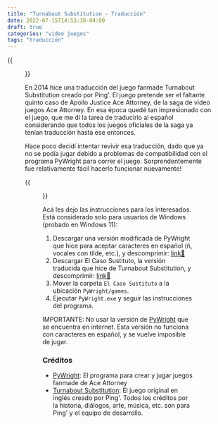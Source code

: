 ```yaml
---
title: "Turnabout Substitution - Traducción"
date: 2022-07-15T14:53:38-04:00
draft: true
categories: "video juegos"
tags: "traducción"
---
```


{{<figure src="https://raw.githubusercontent.com/francocurotto/francocurotto.github.io/main/static/images/20220715-caso-sustituto.png" height="250">}}

En 2014 hice una traducción del juego fanmade Turnabout Substitution creado por Ping'. El juego pretende ser el faltante quinto caso de Apollo Justice Ace Attorney, de la saga de video juegos Ace Attorney. En esa época quedé tan impresionado con el juego, que me di la tarea de traducirlo al español considerando que todos los juegos oficiales de la saga ya tenían traducción hasta ese entonces.

Hace poco decidí intentar revivir esa traducción, dado que ya no se podía jugar debido a problemas de compatibilidad con el programa PyWright para correr el juego. Sorprendentemente fue relativamente fácil hacerlo funcionar nuevamente! 

{{<figure src="https://raw.githubusercontent.com/francocurotto/francocurotto.github.io/main/static/images/20220715-caso-sustituto-2.png" height="250">}}

Acá les dejo las instrucciones para los interesados. Está considerado solo para usuarios de Windows (probado en Windows 11):

1. Descargar una versión modificada de PyWright que hice para aceptar caracteres en español (ñ, vocales con tilde, etc.), y descomprimir: [link🔗](https://u.pcloud.link/publink/show?code=XZqty8VZClDzJUNabt0WxepU1HJjw0FKlyk0)
2. Descargar El Caso Sustituto, la versión traducida que hice de Turnabout Substitution, y descomprimir: [link🔗](https://u.pcloud.link/publink/show?code=XZdty8VZLBCk9AMH31SlnhJh7RUSRbqqyUkk)
3. Mover la carpeta `El Caso Sustituto` a la ubicación `PyWright/games`.
4. Ejecutar `PyWright.exe` y seguir las instrucciones del programa.

IMPORTANTE: No usar la versión de [PyWright](http://pywright.dawnsoft.org/) que se encuentra en internet. Esta versión no funciona con caracteres en español, y se vuelve imposible de jugar.

### Créditos
- [PyWright](http://pywright.dawnsoft.org/): El programa para crear y jugar juegos fanmade de Ace Attorney
- [Turnabout Substitution](http://turnaboutsub.weebly.com/): El juego original en inglés creado por Ping'. Todos los créditos por la historia, diálogos, arte, música, etc. son para Ping' y el equipo de desarrollo.

